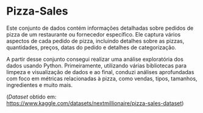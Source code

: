 # Pizza-Sales
Este conjunto de dados contém informações detalhadas sobre pedidos de pizza de um restaurante ou fornecedor específico. Ele captura vários aspectos de cada pedido de pizza, incluindo detalhes sobre as pizzas, quantidades, preços, datas do pedido e detalhes de categorização.

A partir desse conjunto consegui realizar uma análise exploratória dos dados usando Python. Primeiramente, utilizando várias bibliotecas para limpeza e visualização de dados e ao final, conduzi análises aprofundadas com foco em métricas relacionadas à pizza, como vendas, tipos, tamanhos, ingredientes e muito mais.

(*Dataset* obtido em: https://www.kaggle.com/datasets/nextmillionaire/pizza-sales-dataset)
